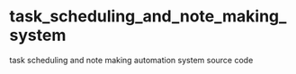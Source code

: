 # task_scheduling_and_note_making_system
task scheduling and note making automation system source code
